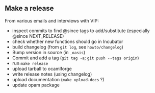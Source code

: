 Make a release
--------------

From various emails and interviews with VIP:

- inspect commits to find @since tags to add/substitute (especially @since NEXT_RELEASE)
- check whether new functions should go in Incubator
- build changelog (from `git log`, see `howto/changelog`)
- Bump version in source (in `_oasis`)
- Commit and add a tag (`git tag -a`; `git push --tags origin`)
- run `make release`
- upload tarball to ocamlforge
- write release notes (using changelog)
- upload documentation (`make upload-docs` ?)
- update opam package
